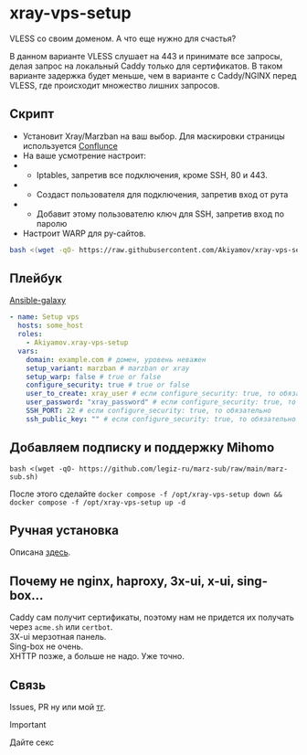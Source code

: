 # xray-vps-setup
VLESS со своим доменом. А что еще нужно для счастья?  

В данном варианте VLESS слушает на 443 и принимате все запросы, делая запрос на локальный Caddy только для сертификатов. В таком варианте задержка будет меньше, чем в варианте с Caddy/NGINX перед VLESS, где происходит множество лишних запросов. 
## Скрипт

- Установит Xray/Marzban на ваш выбор. Для маскировки страницы используется [Conflunce](https://github.com/Jolymmiles/confluence-marzban-home)
- На ваше усмотрение настроит:
- - Iptables, запретив все подключения, кроме SSH, 80 и 443.
- - Создаст пользователя для подключения, запретив вход от рута
- - Добавит этому пользователю ключ для SSH, запретив вход по паролю
- Настроит WARP для ру-сайтов.  
```bash
bash <(wget -qO- https://raw.githubusercontent.com/Akiyamov/xray-vps-setup/refs/heads/main/vps-setup.sh)
```

## Плейбук

[Ansible-galaxy](https://galaxy.ansible.com/ui/standalone/roles/Akiyamov/xray-vps-setup/install/)
```yaml
- name: Setup vps 
  hosts: some_host
  roles:
    - Akiyamov.xray-vps-setup  
  vars:
    domain: example.com # домен, уровень неважен
    setup_variant: marzban # marzban or xray
    setup_warp: false # true or false
    configure_security: true # true or false
    user_to_create: xray_user # если configure_security: true, то обязательно
    user_password: "xray_password" # если configure_security: true, то обязательно
    SSH_PORT: 22 # если configure_security: true, то обязательно
    ssh_public_key: "" # если configure_security: true, то обязательно
```

## Добавляем подписку и поддержку Mihomo

```
bash <(wget -qO- https://github.com/legiz-ru/marz-sub/raw/main/marz-sub.sh)
```
После этого сделайте `docker compose -f /opt/xray-vps-setup down && docker compose -f /opt/xray-vps-setup up -d` 


## Ручная установка

Описана [здесь](https://github.com/Akiyamov/xray-vps-setup/blob/main/install_in_docker.md).  

## Почему не nginx, haproxy, 3x-ui, x-ui, sing-box...

Caddy сам получит сертификаты, поэтому нам не придется их получать через `acme.sh` или `certbot`.  
3X-ui мерзотная панель.  
Sing-box не очень.  
XHTTP позже, а больше не надо. Уже точно. 

## Связь
Issues, PR ну или мой [тг](https://t.me/Akiyamov).

> [!IMPORTANT]
> Дайте секс